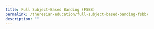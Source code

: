 ```yaml
---
title: Full Subject–Based Banding (FSBB)
permalink: /theresian-education/full-subject-based-banding-fsbb/
description: ""
---
```

